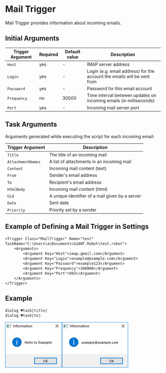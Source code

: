 # Mail Trigger

Mail Trigger provides information about incoming emails.

## Initial Arguments

| Trigger Argument | Required | Default value | Description |
| -------- | ---- | -------- | ------------- |
| `Host` | yes | - | IMAP server address |
| `Login` | yes | - | Login (e.g. email address) for the account the emails will be sent from |
| `Password` | yes | - | Password for this email account |
| `Frequency` | no | 30000 | Time interval between updates on incoming emails (in milliseconds) |
| `Port` | yes | - | Incoming mail server port |

## Task Arguments

Arguments generated while executing the script for each incoming email:

| Trigger Argument | Description |
| -------- | ---- |
| `Title` | The title of an incoming mail |
| `AttachmentNames` | A list of attachments in an incoming mail |
| `Content` | Incoming mail content (text) |
| `From` | Sender's email address |
| `To` | Recipient's email address |
| `HtmlBody` | Incoming mail content (html) |
| `Uid` | A unique identifier of a mail given by a server |
| `Date` | Sent date |
| `Priority` | Priority set by a sender |

## Example of Defining a Mail Trigger in Settings

```G1ANT
<Trigger Class="MailTrigger" Name="test" TaskName="C:\Users\a\Documents\G1ANT.Robot\test.robot">
	<Arguments>
		<Argument Key="Host">imap.gmail.com</Argument>
		<Argument Key="Login">example@example.com</Argument>
		<Argument Key="Password">example123</Argument>
		<Argument Key="Frequency">300000</Argument>
		<Argument Key="Port">993</Argument>
	</Arguments>
</Trigger> 
```

## Example

```G1ANT
dialog ♥task⟦title⟧
dialog ♥task⟦to⟧
```

 ![img](../../.gitbook/assets/g1ant-robot-withaddons-3-125-18060-1600-2018-03-15-13-15-06.png)![img](../../.gitbook/assets/g1ant-robot-withaddons-3-125-18060-1600-2018-03-15-13-14-01.png)
